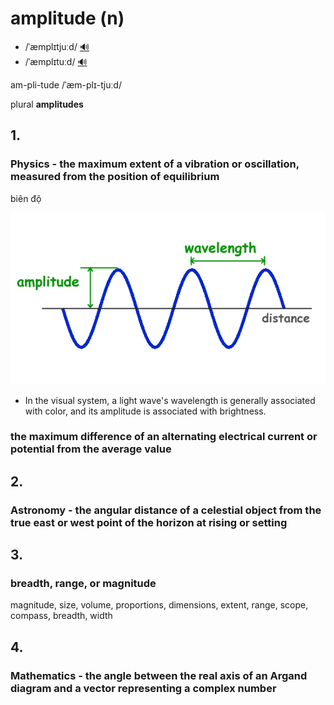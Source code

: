 # amplitude (n)

- /ˈæmplɪtjuːd/ [🔊](https://www.oxfordlearnersdictionaries.com/media/english/uk_pron/a/amp/ampli/amplitude__gb_1.mp3)
- /ˈæmplɪtuːd/ [🔊](https://www.oxfordlearnersdictionaries.com/media/english/us_pron/a/amp/ampli/amplitude__us_1.mp3)

am-pli-tude /ˈæm-plɪ-tjuːd/

plural **amplitudes**

## 1.

### Physics - the maximum extent of a vibration or oscillation, measured from the position of equilibrium

biên độ

![img_1.png](amplitude-01.png)

- In the visual system, a light wave's wavelength is generally associated with color, and its amplitude is associated with brightness.

### the maximum difference of an alternating electrical current or potential from the average value

## 2.

### Astronomy - the angular distance of a celestial object from the true east or west point of the horizon at rising  or setting

## 3.

### breadth, range, or magnitude

magnitude, size, volume, proportions, dimensions, extent, range, scope, compass, breadth, width

## 4.

### Mathematics - the angle between the real axis of an Argand diagram and a vector representing a complex number